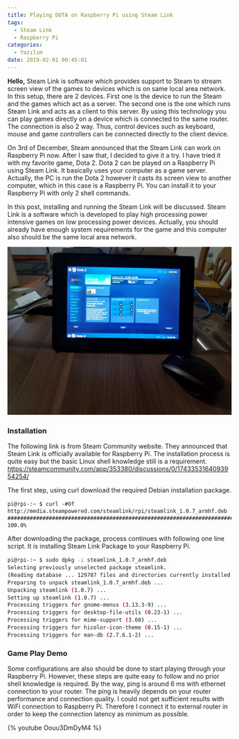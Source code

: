 ```yaml
---
title: Playing DOTA on Raspberry Pi using Steam Link
tags:
  - Steam Link
  - Raspberry Pi
categories:
  - Yazılım
date: 2019-02-01 00:45:01
---
```


**Hello,**
Steam Link is software which provides support to Steam to stream screen view of the games to devices which is on same local area network. In this setup, there are 2 devices. First one is the device to run the Steam and the games which act as a server. The second one is the one which runs Steam Link and acts as a client to this server. By using this technology you can play games directly on a device which is connected to the same router. The connection is also 2 way. Thus, control devices such as keyboard, mouse and game controllers can be connected directly to the client device. 

On 3rd of December, Steam announced that the Steam Link can work on Raspberry Pi now. After I saw that, I decided to give it a try. I have tried it with my favorite game, Dota 2. Dota 2 can be played on a Raspberry Pi using Steam Link. It basically uses your computer as a game server. Actually, the PC is run the Dota 2 however it casts its screen view to another computer, which in this case is a Raspberry Pi. You can install it to your Raspberry Pi with only 2 shell commands.

In this post, installing and running the Steam Link will be discussed. Steam Link is a software which is developed to play high processing power intensive games on low processing power devices. Actually, you should already have enough system requirements for the game and this computer also should be the same local area network.

![](/images/steamlink1.jpg)

### Installation
The following link is from Steam Community website. They announced that Steam Link is officially available for Raspberry Pi. The installation process is quite easy but the basic Linux shell knowledge still is a requirement.   
https://steamcommunity.com/app/353380/discussions/0/1743353164093954254/

The first step, using curl download the required Debian installation package.

```shell
pi@rpi-:~ $ curl -#Of http://media.steampowered.com/steamlink/rpi/steamlink_1.0.7_armhf.deb
######################################################################## 100.0%
```

After downloading the package, process continues with following one line script. It is installing Steam Link Package to your Raspberry Pi.

```bash
pi@rpi-:~ $ sudo dpkg -i steamlink_1.0.7_armhf.deb
Selecting previously unselected package steamlink.
(Reading database ... 129787 files and directories currently installed.)
Preparing to unpack steamlink_1.0.7_armhf.deb ...
Unpacking steamlink (1.0.7) ...
Setting up steamlink (1.0.7) ...
Processing triggers for gnome-menus (3.13.3-9) ...
Processing triggers for desktop-file-utils (0.23-1) ...
Processing triggers for mime-support (3.60) ...
Processing triggers for hicolor-icon-theme (0.15-1) ...
Processing triggers for man-db (2.7.6.1-2) ...

```
### Game Play Demo

Some configurations are also should be done to start playing through your Raspberry Pi. However, these steps are quite easy to follow and no prior shell knowledge is required. By the way, ping is around 6 ms with ethernet connection to your router. The ping is heavily depends on your router performance and connection quality. I could not get sufficient results with WiFi connection to Raspberry Pi. Therefore I connect it to external router in order to keep the connection latency as minimum as possible.

{% youtube Oouu3DmDyM4 %}

